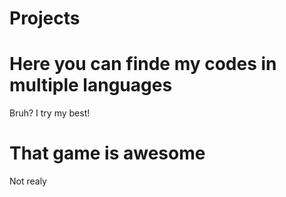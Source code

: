 # Projects

# Here you can finde my codes in multiple languages
Bruh? I try my best!

# That game is awesome
Not realy
